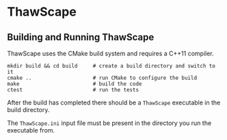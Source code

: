 # ThawScape

## Building and Running ThawScape

ThawScape uses the CMake build system and requires a C++11 compiler.

```
mkdir build && cd build     # create a build directory and switch to it
cmake ..                    # run CMake to configure the build
make                        # build the code
ctest                       # run the tests
```

After the build has completed there should be a `ThawScape` executable in the
build directory.

The `ThawScape.ini` input file must be present in the directory you run the
executable from.
